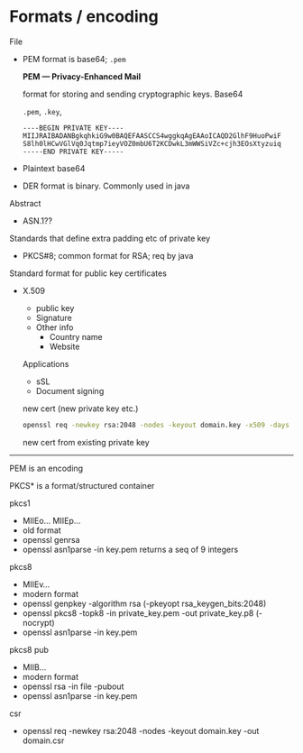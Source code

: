# Formats / encoding

File

- PEM format is base64; `.pem`
    
    **PEM — Privacy-Enhanced Mail**
    
    format for storing and sending cryptographic keys. Base64
    
    `.pem`, `.key`, 
    
    ```
    ----BEGIN PRIVATE KEY----
    MIIJRAIBADANBgkqhkiG9w0BAQEFAASCCS4wggkqAgEAAoICAQD2GlhF9HuoPwiF
    S8lh0lHCwVGlVq0Jqtmp7ieyVOZ0mbU6T2KCDwkL3mWWSiVZc+cjh3EOsXtyzuiq
    -----END PRIVATE KEY-----
    ```
    
- Plaintext base64
- DER format is binary. Commonly used in java

Abstract

- ASN.1??

Standards that define extra padding etc of private key

- PKCS#8; common format for RSA; req by java

Standard format for public key certificates

- X.509
    - public key
    - Signature
    - Other info
        - Country name
        - Website
        
    
    Applications
    
    - sSL
    - Document signing
    
    new cert (new private key etc.)
    
    ```bash
    openssl req -newkey rsa:2048 -nodes -keyout domain.key -x509 -days 365 -out domain.crt
    ```
    
    new cert from existing private key

---


PEM is an encoding

PKCS* is a format/structured container

pkcs1

- MIIEo… MIIEp…
- old format
- openssl genrsa
- openssl asn1parse -in key.pem
returns a seq of 9 integers

pkcs8

- MIIEv…
- modern format
- openssl genpkey -algorithm rsa (-pkeyopt rsa_keygen_bits:2048)
- openssl pkcs8 -topk8 -in private_key.pem -out private_key.p8 (-nocrypt)
- openssl asn1parse -in key.pem

pkcs8 pub

- MIIB…
- modern format
- openssl rsa -in file -pubout
- openssl asn1parse -in key.pem

csr

- openssl req -newkey rsa:2048 -nodes -keyout domain.key -out domain.csr
